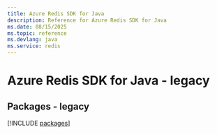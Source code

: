 ```yaml
---
title: Azure Redis SDK for Java
description: Reference for Azure Redis SDK for Java
ms.date: 08/15/2025
ms.topic: reference
ms.devlang: java
ms.service: redis
---
```

# Azure Redis SDK for Java - legacy
## Packages - legacy
[!INCLUDE [packages](redis-index.md)]